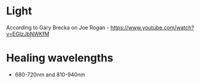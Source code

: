 # Light
According to Gary Brecka on Joe Rogan - https://www.youtube.com/watch?v=EGIzJbNWKfM

# Healing wavelengths
- 680-720nm and 810-940nm